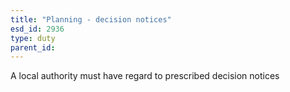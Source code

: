 ```yaml
---
title: "Planning - decision notices"
esd_id: 2936
type: duty
parent_id:  
---
```


A local authority must have regard to prescribed decision notices

